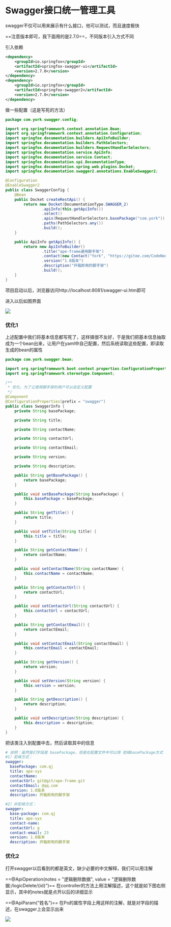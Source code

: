 # Swagger接口统一管理工具

swagger不仅可以用来展示有什么接口，他可以测试，而且速度极快

==注意版本即可，我下面用的是2.7.0==，不同版本引入方式不同

引入依赖

```xml
<dependency>
    <groupId>io.springfox</groupId>
    <artifactId>springfox-swagger-ui</artifactId>
    <version>2.7.0</version>
</dependency>
<dependency>
    <groupId>io.springfox</groupId>
    <artifactId>springfox-swagger2</artifactId>
    <version>2.7.0</version>
</dependency>
```

做一些配置（这是写死的方法）

```java
package com.york.swagger.config;

import org.springframework.context.annotation.Bean;
import org.springframework.context.annotation.Configuration;
import springfox.documentation.builders.ApiInfoBuilder;
import springfox.documentation.builders.PathSelectors;
import springfox.documentation.builders.RequestHandlerSelectors;
import springfox.documentation.service.ApiInfo;
import springfox.documentation.service.Contact;
import springfox.documentation.spi.DocumentationType;
import springfox.documentation.spring.web.plugins.Docket;
import springfox.documentation.swagger2.annotations.EnableSwagger2;

@Configuration
@EnableSwagger2
public class SwaggerConfig {
    @Bean
    public Docket createRestApi() {
        return new Docket(DocumentationType.SWAGGER_2)
                .apiInfo(this.getApiInfo())
                .select()
                .apis(RequestHandlerSelectors.basePackage("com.york"))
                .paths(PathSelectors.any())
                .build();
    }

    public ApiInfo getApiInfo() {
        return new ApiInfoBuilder()
                .title("ape-frame通用脚手架")
                .contact(new Contact("York", "https://gitee.com/CodeNoobPromising/ape-frame.git", "gfzd1411@163.com"))
                .version("1.0版本")
                .description("开箱即用的脚手架")
                .build();
    }
}

```

项目启动以后，浏览器访问http://localhost:8081/swagger-ui.htm即可

进入以后如图界面

![](./../%E9%B8%A1%E7%BF%85Club%E9%A1%B9%E7%9B%AE/1%E4%B8%80%E6%9C%9F/%E7%9F%A5%E8%AF%86/swagger%E7%9A%84%E4%BD%BF%E7%94%A8.jpg)

### 优化1

上述配置中我们将基本信息都写死了，这样搞很不友好，于是我们把基本信息抽取成为一个bean出来，让用户在yaml中自己配置，然后系统读取这些配置，即读取生成的bean的属性

```java
package com.york.swagger.bean;

import org.springframework.boot.context.properties.ConfigurationProperties;
import org.springframework.stereotype.Component;

/**
 * 优化，为了让使用脚手架的用户可以自定义配置
 */
@Component
@ConfigurationProperties(prefix = "swagger")
public class SwaggerInfo {
    private String basePackage;

    private String title;

    private String contactName;

    private String contactUrl;

    private String contactEmail;

    private String version;

    private String description;

    public String getBasePackage() {
        return basePackage;
    }

    public void setBasePackage(String basePackage) {
        this.basePackage = basePackage;
    }

    public String getTitle() {
        return title;
    }

    public void setTitle(String title) {
        this.title = title;
    }

    public String getContactName() {
        return contactName;
    }

    public void setContactName(String contactName) {
        this.contactName = contactName;
    }

    public String getContactUrl() {
        return contactUrl;
    }

    public void setContactUrl(String contactUrl) {
        this.contactUrl = contactUrl;
    }

    public String getContactEmail() {
        return contactEmail;
    }

    public void setContactEmail(String contactEmail) {
        this.contactEmail = contactEmail;
    }

    public String getVersion() {
        return version;
    }

    public void setVersion(String version) {
        this.version = version;
    }

    public String getDescription() {
        return description;
    }

    public void setDescription(String description) {
        this.description = description;
    }
}

```

把该类注入到配置中去，然后读取其中的信息

```yaml
# 说明：虽然我们字段是 basePackage，但是在配置文件中可以用 驼峰basePackage方式 和 非驼峰base-package方式 两种！
#1）驼峰方式：
swagger:
  basePackage: com.qj
  title: ape-sys
  contactName: 
  contactUrl: git@git/ape-frame.git
  contactEmail: @qq.com
  version: 1.0版本
  description: 开箱即用的脚手架

#2）非驼峰方式：
swagger:
  base-package: com.qj
  title: ape-sys
  contact-name: 
  contactUrl: g
  contact-email: 23
  version: 1.0版本
  description: 开箱即用的脚手架
```

### 优化2

打开swagger以后看到的都是英文，缺少必要的中文解释，我们可以用注解

==@ApiOperation(notes = "逻辑删除数据", value = "逻辑删除数据:/logicDelete/{id}")== 在controller的方法上用注解描述，这个就是如下图右侧显示，其中的notes就是点开以后的详细显示

==@ApiParam("姓名")== 在Po的属性字段上用这样的注解，就是对字段的描述，在swagger上会显示出来

![](./../%E9%B8%A1%E7%BF%85Club%E9%A1%B9%E7%9B%AE/1%E4%B8%80%E6%9C%9F/%E7%9F%A5%E8%AF%86/swagger%E9%85%8D%E7%BD%AE%E4%BC%98%E5%8C%96.jpg)